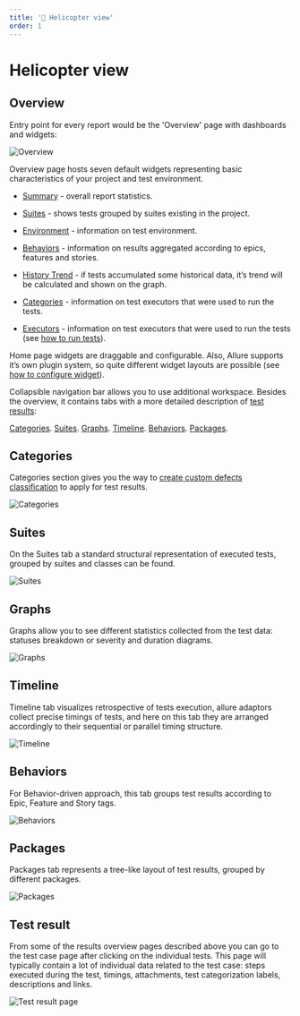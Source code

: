```yaml
---
title: '🚁 Helicopter view'
order: 1
---
```


# Helicopter view

## Overview

Entry point for every report would be the 'Overview' page with dashboards and widgets:

![Overview](../images/tab_overview.png)

Overview page hosts seven default widgets representing basic characteristics of your project and test environment.

-   [Summary](/content/overview/helicopterview.md) - overall report statistics.

-   [Suites](/content/overview/helicopterview.md) - shows tests grouped by suites existing in the project.

-   [Environment](/content/overview/helicopterview.md) - information on test environment.

-   [Behaviors](/content/overview/helicopterview.md) - information on results aggregated according to epics, features and stories.

-   [History Trend](/content/overview/helicopterview.md) - if tests accumulated some historical data, it’s trend will be calculated and shown on the graph.

-   [Categories](/content/overview/helicopterview.md) - information on test executors that were used to run the tests.

-   [Executors](/content/overview/helicopterview.md) - information on test executors that were used to run the tests (see [how to run tests](/content/overview/helicopterview.md)).

Home page widgets are draggable and configurable. Also, Allure supports it’s own plugin system, so quite different widget layouts are possible (see [how to configure widget](/content/overview/helicopterview.md)).


Collapsible navigation bar allows you to use additional workspace. Besides the overview, it contains tabs with a more detailed description of [test results](/content/overview/helicopterview.md):

 [Categories](/content/overview/helicopterview.md).
 [Suites](/content/overview/helicopterview.md).
 [Graphs](/content/overview/helicopterview.md).
 [Timeline](/content/overview/helicopterview.md).
 [Behaviors](/content/overview/helicopterview.md).
 [Packages](/content/overview/helicopterview.md).
 
## Categories

Categories section gives you the way to [create custom defects classification](/content/overview/helicopterview.md) to apply for test results.

![Categories](../images/tab_categories.png)

## Suites

On the Suites tab a standard structural representation of executed tests, grouped by suites and classes can be found.

![Suites](../images/tab_suites.png)

## Graphs

Graphs allow you to see different statistics collected from the test
data: statuses breakdown or severity and duration diagrams.

![Graphs](../images/tab_graphs.png)

## Timeline

Timeline tab visualizes retrospective of tests execution, allure
adaptors collect precise timings of tests, and here on this tab they are
arranged accordingly to their sequential or parallel timing structure.

![Timeline](../images/tab_timeline.png)

## Behaviors

For Behavior-driven approach, this tab groups test results according to Epic, Feature and Story tags.

![Behaviors](../images/tab_behaviors.png)


## Packages

Packages tab represents a tree-like layout of test results, grouped by
different packages.

![Packages](../images/tab_packages.png)


## Test result

From some of the results overview pages described above you can go to
the test case page after clicking on the individual tests. This page
will typically contain a lot of individual data related to the test
case: steps executed during the test, timings, attachments, test
categorization labels, descriptions and links.

![Test result page](../images/testcase.png)
